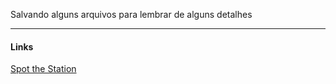 Salvando alguns arquivos para lembrar de alguns detalhes

---

#### Links
[Spot the Station](https://spotthestation.nasa.gov)
